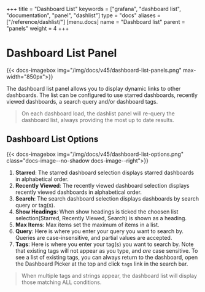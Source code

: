 +++
title = "Dashboard List"
keywords = ["grafana", "dashboard list", "documentation", "panel", "dashlist"]
type = "docs"
aliases = ["/reference/dashlist/"]
[menu.docs]
name = "Dashboard list"
parent = "panels"
weight = 4
+++


# Dashboard List Panel

{{< docs-imagebox img="/img/docs/v45/dashboard-list-panels.png" max-width="850px">}}

The dashboard list panel allows you to display dynamic links to other dashboards. The list can be configured to use starred dashboards, recently viewed dashboards, a search query and/or dashboard tags.

> On each dashboard load, the dashlist panel will re-query the dashboard list, always providing the most up to date results.

## Dashboard List Options

{{< docs-imagebox img="/img/docs/v45/dashboard-list-options.png" class="docs-image--no-shadow docs-image--right">}}

1. **Starred**: The starred dashboard selection displays starred dashboards in alphabetical order.
2. **Recently Viewed**: The recently viewed dashboard selection displays recently viewed dashboards in alphabetical order.
3. **Search**: The search dashboard selection displays dashboards by search query or tag(s).
4. **Show Headings**: When show headings is ticked the choosen list selection(Starred, Recently Viewed, Search) is shown as a heading.
5. **Max Items**: Max items set the maximum of items in a list.
6. **Query**: Here is where you enter your query you want to search by. Queries are case-insensitive, and partial values are accepted.
7. **Tags**: Here is where you enter your tag(s) you want to search by. Note that existing tags will not appear as you type, and *are* case sensitive. To see a list of existing tags, you can always return to the dashboard, open the Dashboard Picker at the top and click `tags` link in the search bar.

<div class="clearfix"></div>

> When multiple tags and strings appear, the dashboard list will display those matching ALL conditions.




